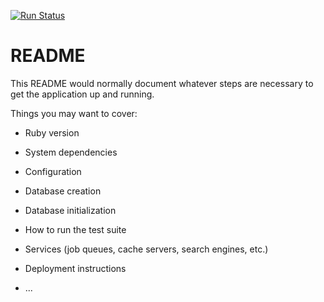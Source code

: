 [![Run Status](https://api.shippable.com/projects/5a23a594b9ead1070033bffc/badge?branch=master)](https://app.shippable.com/github/fukushima223/test)

# README

This README would normally document whatever steps are necessary to get the
application up and running.

Things you may want to cover:

* Ruby version

* System dependencies

* Configuration

* Database creation

* Database initialization

* How to run the test suite

* Services (job queues, cache servers, search engines, etc.)

* Deployment instructions

* ...
